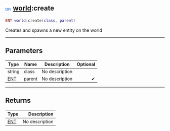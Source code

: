 ## ![server](../../.gitbook/assets/server.png) [world](https://iaswiki.rawr.dev/readme/world):create

```lua
ENT world:create(class, parent)
```

Creates and spawns a new entity on the world

------
## Parameters

| Type   | Name | Description | Optional |
| ------ | ---- | ----------- | -------: |
| string | class | No description |  |
| [ENT](https://iaswiki.rawr.dev/readme/ent) | parent | No description | ✔ |


------
## Returns

| Type   | Description |
| ------ | ----------: |
| [ENT](https://iaswiki.rawr.dev/readme/ent) | No description |

